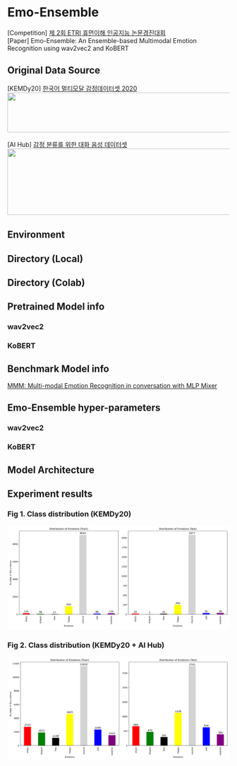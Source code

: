 # Emo-Ensemble
[Competition] [제 2회 ETRI 휴먼이해 인공지능 논문경진대회](https://aifactory.space/competition/qna/2234/1019)  
[Paper] Emo-Ensemble: An Ensemble-based Multimodal Emotion Recognition using wav2vec2 and KoBERT

## Original Data Source
[KEMDy20] [한국어 멀티모달 감정데이터셋 2020](https://nanum.etri.re.kr/share/kjnoh/KEMDy20?lang=ko_KR)  
<img src="https://user-images.githubusercontent.com/113504815/232485081-a0b3e3fe-78b2-42be-ac54-185945990cd7.png" width="600" height="90">  

[AI Hub] [감정 분류를 위한 대화 음성 데이터셋](https://aihub.or.kr/aihubdata/data/view.do?currMenu=115&topMenu=100)  
<img src="https://user-images.githubusercontent.com/113504815/232484969-550c167a-f9a6-438e-b08f-ff75a84d7efa.png" width="600" height="150">

## Environment

## Directory (Local)

## Directory (Colab)

## Pretrained Model info

### wav2vec2

### KoBERT

## Benchmark Model info
[MMM: Multi-modal Emotion Recognition in conversation with MLP Mixer](https://github.com/ISDS-Human-Understanding/HumanUnderstandingOpen)

## Emo-Ensemble hyper-parameters

### wav2vec2

### KoBERT

## Model Architecture

## Experiment results

### Fig 1. Class distribution (KEMDy20)
<img src="Class_distribution_origin.png">

### Fig 2. Class distribution (KEMDy20 + AI Hub)
<img src="Class_distribution_add.png">
